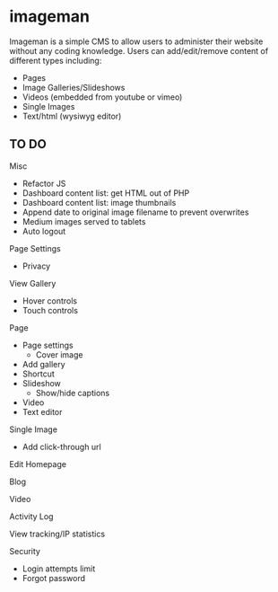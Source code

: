 # imageman

Imageman is a simple CMS to allow users to administer their website without any coding knowledge. Users can add/edit/remove content of different types including:
- Pages
- Image Galleries/Slideshows
- Videos (embedded from youtube or vimeo)
- Single Images
- Text/html (wysiwyg editor)

## TO DO

Misc
- Refactor JS
- Dashboard content list: get HTML out of PHP
- Dashboard content list: image thumbnails
- Append date to original image filename to prevent overwrites
- Medium images served to tablets
- Auto logout

Page Settings
- Privacy

View Gallery
- Hover controls
- Touch controls

Page
- Page settings
	- Cover image
- Add gallery
- Shortcut
- Slideshow
	- Show/hide captions
- Video
- Text editor

Single Image
- Add click-through url

Edit Homepage

Blog

Video

Activity Log

View tracking/IP statistics

Security
- Login attempts limit
- Forgot password
